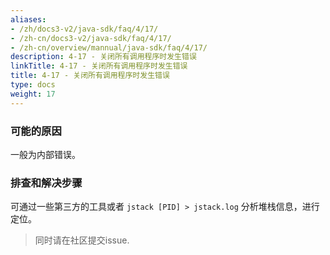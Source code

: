 ```yaml
---
aliases:
- /zh/docs3-v2/java-sdk/faq/4/17/
- /zh-cn/docs3-v2/java-sdk/faq/4/17/
- /zh-cn/overview/mannual/java-sdk/faq/4/17/
description: 4-17 - 关闭所有调用程序时发生错误
linkTitle: 4-17 - 关闭所有调用程序时发生错误
title: 4-17 - 关闭所有调用程序时发生错误
type: docs
weight: 17
---
```







### 可能的原因

一般为内部错误。

### 排查和解决步骤

可通过一些第三方的工具或者 `jstack [PID] > jstack.log` 分析堆栈信息，进行定位。

> 同时请在社区提交issue.
